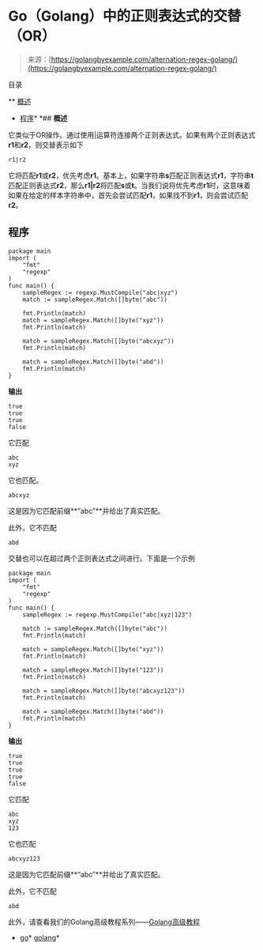 <!--yml

类别：未分类

日期：2024-10-13 06:36:41

-->

# Go（Golang）中的正则表达式的交替（OR）

> 来源：[https://golangbyexample.com/alternation-regex-golang/](https://golangbyexample.com/alternation-regex-golang/)

目录

**   [概述](#Overview "Overview")

+   [程序](#Program "Program")*  *## **概述**

它类似于OR操作。通过使用|运算符连接两个正则表达式。如果有两个正则表达式**r1**和**r2**，则交替表示如下

```
r1|r2
```

它将匹配**r1**或**r2**，优先考虑**r1**。基本上，如果字符串**s**匹配正则表达式**r1**，字符串**t**匹配正则表达式**r2**，那么**r1|r2**将匹配**s**或**t**。当我们说将优先考虑**r1**时，这意味着如果在给定的样本字符串中，首先会尝试匹配**r1**，如果找不到**r1**，则会尝试匹配**r2**。

## **程序**

```
package main
import (
    "fmt"
    "regexp"
)
func main() {
    sampleRegex := regexp.MustCompile("abc|xyz")
    match := sampleRegex.Match([]byte("abc"))

    fmt.Println(match)
    match = sampleRegex.Match([]byte("xyz"))
    fmt.Println(match)

    match = sampleRegex.Match([]byte("abcxyz"))
    fmt.Println(match)

    match = sampleRegex.Match([]byte("abd"))
    fmt.Println(match)
}
```

**输出**

```
true
true
true
false
```

它匹配

```
abc
xyz
```

它也匹配。

```
abcxyz
```

这是因为它匹配前缀**“abc”**并给出了真实匹配。

此外，它不匹配

```
abd
```

交替也可以在超过两个正则表达式之间进行。下面是一个示例

```
package main
import (
    "fmt"
    "regexp"
)
func main() {
    sampleRegex := regexp.MustCompile("abc|xyz|123")

    match := sampleRegex.Match([]byte("abc"))
    fmt.Println(match)

    match = sampleRegex.Match([]byte("xyz"))
    fmt.Println(match)

    match = sampleRegex.Match([]byte("123"))
    fmt.Println(match)

    match = sampleRegex.Match([]byte("abcxyz123"))
    fmt.Println(match)

    match = sampleRegex.Match([]byte("abd"))
    fmt.Println(match)
}
```

**输出**

```
true
true
true
true
false
```

它匹配

```
abc
xyz
123
```

它也匹配

```
abcxyz123
```

这是因为它匹配前缀**“abc”**并给出了真实匹配。

此外，它不匹配

```
abd
```

此外，请查看我们的Golang高级教程系列——[Golang高级教程](https://golangbyexample.com/golang-comprehensive-tutorial/)

+   [go](https://golangbyexample.com/tag/go/)*   [golang](https://golangbyexample.com/tag/golang/)*
